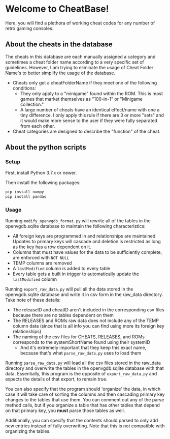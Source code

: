 # Welcome to CheatBase!

Here, you will find a plethora of working cheat codes for any number of retro gaming consoles.

## About the cheats in the database

The cheats in this database are each manually assigned a category and sometimes a cheat folder name according to a very specific set of guidelines. However, I am trying to eliminate the usage of Cheat Folder Name's to better simplify the usage of the database.

* Cheats only get a cheatFolderName if they meet one of the following conditions:
  * They only apply to a "minigame" found within the ROM. This is most games that market themselves as "100-in-1" or "Minigame collection."
  * A large number of cheats have an identical effect/name with one a tiny difference. I only apply this rule if there are 3 or more "sets" and it would make more sense to the user if they were fully separated from each other.
* Cheat categories are designed to describe the "function" of the cheat.

## About the python scripts

### Setup

First, install Python 3.7.x or newer.

Then install the following packages:

```sh
pip install numpy
pip install pandas
```

### Usage

Running ``modify_openvgdb_format.py`` will rewrite all of the tables in the openvgdb.sqlite database to maintain the following characteristics:
* All foreign keys are programmed in and relationships are maintained. Updates to primary keys will cascade and deletion is restricted as long as the key has a row dependent on it.
* Columns that must have values for the data to be sufficiently complete, are enforced with ``NOT NULL``
* TEMP columns are removed
* A ``lastModified`` column is added to every table
* Every table gets a built in trigger to automatically update the ``lastModified`` column


Running ``export_raw_data.py`` will pull all the data stored in the openvgdb.sqlite database and write it in csv form in the raw_data directory.
Take note of these details:
* The releaseID and cheatID aren't included in the corresponding csv files because there are no tables dependent on them
* The RELEASES and ROMs raw data does not include any of the TEMP column data (since that is all info you can find using more its foreign key relationships)
* The naming of the csv files for CHEATS, RELEASES, and ROMs corresponds to the systemShortName found using their systemID
  * And it's extremely important that they keep this exact name, because that's what ``parse_raw_data.py`` uses to load them

Running ``parse_raw_data.py`` will load all the csv files stored in the raw_data directory and overwrite the tables in the openvgdb.sqlite database with that data.
Essentially, this program is the opposite of ``export_raw_data.py`` and expects the details of that export, to remain true.

You can also specify that the program should 'organize' the data, in which case it will take care of sorting the columns and then cascading primary key changes to the tables that use them.
You can comment out any of the parse method calls, but if you organize a table that has other tables that depend on that primary key, you **must** parse those tables as well.

Additionally, you can specify that the contents should parsed to only add new entries instead of fully overwriting. Note that this is not compatible with organizing the tables.
